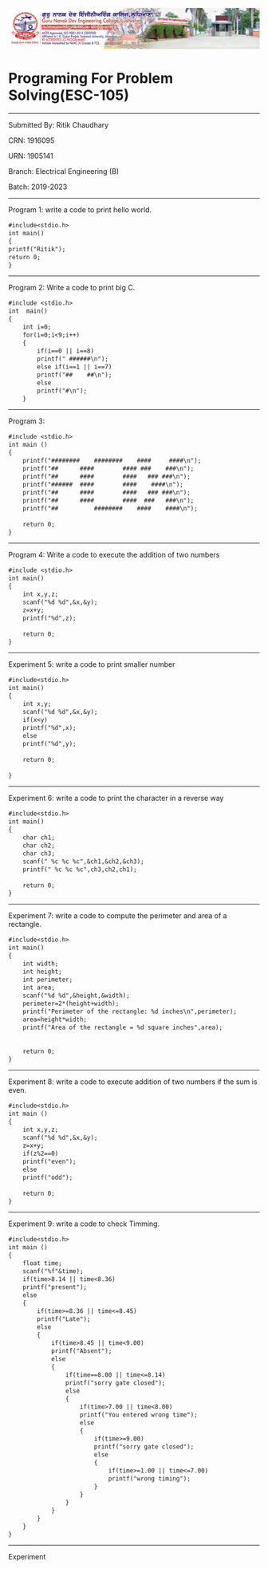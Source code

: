 ![photo](https://raw.githubusercontent.com/ritik-cell/pps-report/master/download%20(1).jpg)

# Programing For Problem Solving(ESC-105)
-----
Submitted By: Ritik Chaudhary

CRN: 1916095

URN: 1905141

Branch: Electrical Engineering (B)

Batch: 2019-2023

-------
Program 1: write a code to print hello world.

```
#include<stdio.h>
int main()
{
printf("Ritik");
return 0;
}
```
-------
Program 2: Write a code to print big C.

```
#include <stdio.h>
int  main()
{
    int i=0;
    for(i=0;i<9;i++)
    {
        if(i==0 || i==8)
        printf(" ######\n");
        else if(i==1 || i==7)
        printf("##    ##\n");
        else
        printf("#\n");
    }
```
-------
Program 3: 

```
#include <stdio.h>
int main ()
{
    printf("########    ########    ####     ####\n");
    printf("##      ####        #### ###    ###\n");
    printf("##      ####        ####   ### ###\n");
    printf("######  ####        ####    ####\n");
    printf("##      ####        ####   ### ###\n");
    printf("##      ####        ####  ###   ###\n");
    printf("##          ########    ####    ####\n");
    
    return 0;
}
```
---------
Program 4: Write a code to execute the addition of two numbers
```
#include <stdio.h>
int main()
{
    int x,y,z;
    scanf("%d %d",&x,&y);
    z=x+y;
    printf("%d",z);
    
    return 0;
}
```
------------
Experiment 5: write a code to print smaller number
```
#include<stdio.h>
int main()
{
    int x,y;
    scanf("%d %d",&x,&y);
    if(x<y)
    printf("%d",x);
    else
    printf("%d",y);
    
    return 0;
    
}
```
--------------
Experiment 6: write a code to print the character in a reverse way
```
#include<stdio.h>
int main()
{
    char ch1;
    char ch2;
    char ch3;
    scanf(" %c %c %c",&ch1,&ch2,&ch3);
    printf(" %c %c %c",ch3,ch2,ch1);
    
    return 0;
}
```
-----------
Experiment 7: write a code to compute the perimeter and area of a rectangle.
```
#include<stdio.h>
int main()
{
    int width;
    int height;
    int perimeter;
    int area;
    scanf("%d %d",&height,&width);
    perimeter=2*(height+width);
    printf("Perimeter of the rectangle: %d inches\n",perimeter);
    area=height*width;
    printf("Area of the rectangle = %d square inches",area);
    
    
    return 0;
}
```
----------------
Experiment 8: write a code to execute addition of two numbers if the sum is even. 
```
#include<stdio.h>
int main ()
{
    int x,y,z;
    scanf("%d %d",&x,&y);
    z=x+y;
    if(z%2==0)
    printf("even");
    else
    printf("odd");
    
    return 0;
}
```
--------------
Experiment 9: write a code to check Timming.
```
#include<stdio.h>
int main ()
{
    float time;
    scanf("%f"&time);
    if(time>8.14 || time<8.36)
    printf("present");
    else
    {
        if(time>=8.36 || time<=8.45)
        printf("Late");
        else
        {
            if(time>8.45 || time<9.00)
            printf("Absent");
            else
            {
                if(time==8.00 || time<=8.14)
                printf("sorry gate closed");
                else
                {
                    if(time>7.00 || time<8.00)
                    printf("You entered wrong time");
                    else
                    {
                        if(time>=9.00)
                        printf("sorry gate closed");
                        else
                        {
                            if(time>=1.00 || time<=7.00)
                            printf("wrong timing");
                        }
                    }
                }
            }
        }
    }
}
```
---------
Experiment 
   



